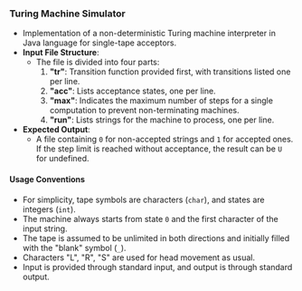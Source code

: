 ### Turing Machine Simulator

- Implementation of a non-deterministic Turing machine interpreter in Java language for single-tape acceptors.
- **Input File Structure**:
    - The file is divided into four parts:
        1. **"tr"**: Transition function provided first, with transitions listed one per line.
        2. **"acc"**: Lists acceptance states, one per line.
        3. **"max"**: Indicates the maximum number of steps for a single computation to prevent non-terminating machines.
        4. **"run"**: Lists strings for the machine to process, one per line.
- **Expected Output**:
    - A file containing `0` for non-accepted strings and `1` for accepted ones. If the step limit is reached without acceptance, the result can be `U` for undefined.

#### Usage Conventions
- For simplicity, tape symbols are characters (`char`), and states are integers (`int`).
- The machine always starts from state `0` and the first character of the input string.
- The tape is assumed to be unlimited in both directions and initially filled with the "blank" symbol (`_`).
- Characters "L", "R", "S" are used for head movement as usual.
- Input is provided through standard input, and output is through standard output.
